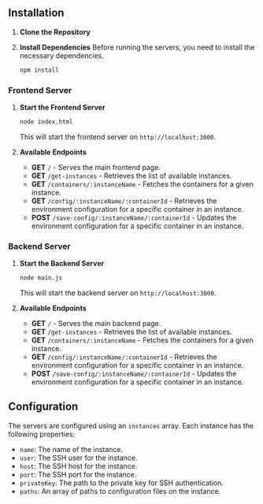 

## Installation

1. **Clone the Repository**

2. **Install Dependencies**
   Before running the servers, you need to install the necessary dependencies.
   ```bash
   npm install
   ```


### Frontend Server

1. **Start the Frontend Server**
   ```bash
   node index.html
   ```

   This will start the frontend server on `http://localhost:3000`.

2. **Available Endpoints**

   - **GET** `/` - Serves the main frontend page.
   - **GET** `/get-instances` - Retrieves the list of available instances.
   - **GET** `/containers/:instanceName` - Fetches the containers for a given instance.
   - **GET** `/config/:instanceName/:containerId` - Retrieves the environment configuration for a specific container in an instance.
   - **POST** `/save-config/:instanceName/:containerId` - Updates the environment configuration for a specific container in an instance.

### Backend Server

1. **Start the Backend Server**
   ```bash
   node main.js
   ```

   This will start the backend server on `http://localhost:3000`.

2. **Available Endpoints**

   - **GET** `/` - Serves the main backend page.
   - **GET** `/get-instances` - Retrieves the list of available instances.
   - **GET** `/containers/:instanceName` - Fetches the containers for a given instance.
   - **GET** `/config/:instanceName/:containerId` - Retrieves the environment configuration for a specific container in an instance.
   - **POST** `/save-config/:instanceName/:containerId` - Updates the environment configuration for a specific container in an instance.

## Configuration

The servers are configured using an `instances` array. Each instance has the following properties:

- `name`: The name of the instance.
- `user`: The SSH user for the instance.
- `host`: The SSH host for the instance.
- `port`: The SSH port for the instance.
- `privateKey`: The path to the private key for SSH authentication.
- `paths`: An array of paths to configuration files on the instance.
